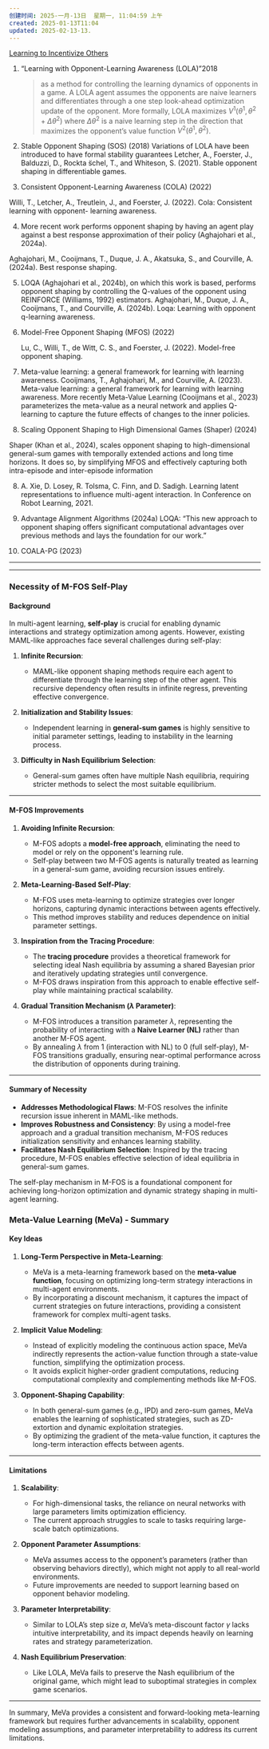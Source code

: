 ```yaml
---
创建时间: 2025-一月-13日  星期一, 11:04:59 上午
created: 2025-01-13T11:04
updated: 2025-02-13-13.
---
```






[Learning to Incentivize Others](https://zhuanlan.zhihu.com/p/150688960)

1. “Learning with Opponent-Learning Awareness (LOLA)”2018
   >as a method for controlling the learning dynamics of opponents in a game.
   >A LOLA agent assumes the opponents are naive learners and differentiates through a one step look-ahead optimization update of the opponent. More formally, LOLA maximizes $V^1(\theta^1, \theta^2 + \Delta\theta^2)$ where $\Delta\theta^2$ is a naive learning step in the direction that maximizes the opponent’s value function $V^2(\theta^1, \theta^2)$. 
   
2. Stable Opponent Shaping (SOS) (2018)
Variations of LOLA have been introduced to have formal stability guarantees
Letcher, A., Foerster, J., Balduzzi, D., Rockta ̈schel, T., and Whiteson, S. (2021). Stable opponent shaping in differentiable games.

3. Consistent Opponent-Learning Awareness (COLA) (2022)

Willi, T., Letcher, A., Treutlein, J., and Foerster, J. (2022). Cola: Consistent learning with opponent- learning awareness.

4. More recent work performs opponent shaping by having an agent play against a best response approximation of their policy (Aghajohari et al., 2024a). 

Aghajohari, M., Cooijmans, T., Duque, J. A., Akatsuka, S., and Courville, A. (2024a). Best response shaping.

5. LOQA (Aghajohari et al., 2024b), on which this work is based, performs opponent shaping by controlling the Q-values of the opponent using REINFORCE (Williams, 1992) estimators.
Aghajohari, M., Duque, J. A., Cooijmans, T., and Courville, A. (2024b). Loqa: Learning with opponent q-learning awareness.


4. Model-Free Opponent Shaping (MFOS) (2022)
   
   Lu, C., Willi, T., de Witt, C. S., and Foerster, J. (2022). Model-free opponent shaping.

5. Meta-value learning: a general framework for learning with learning awareness.
Cooijmans, T., Aghajohari, M., and Courville, A. (2023). Meta-value learning: a general framework for learning with learning awareness.
More recently Meta-Value Learning (Cooijmans et al., 2023) parameterizes the meta-value as a neural network and applies Q-learning to capture the future effects of changes to the inner policies. 




7. Scaling Opponent Shaping to High Dimensional Games (Shaper) (2024)
   
Shaper (Khan et al., 2024), scales opponent shaping to high-dimensional general-sum games with temporally extended actions and long time horizons. It does so, by simplifying MFOS and effectively capturing both intra-episode and inter-episode information

  8.  A. Xie, D. Losey, R. Tolsma, C. Finn, and D. Sadigh. Learning latent representations to influence multi-agent interaction. In Conference on Robot Learning, 2021.
   
1. Advantage Alignment Algorithms (2024a)
LOQA: “This new approach to opponent shaping offers significant computational advantages over previous methods and lays the foundation for our work.” 


9. COALA-PG (2023)
---
---


### **Necessity of M-FOS Self-Play**

#### **Background**
In multi-agent learning, **self-play** is crucial for enabling dynamic interactions and strategy optimization among agents. However, existing MAML-like approaches face several challenges during self-play:

1. **Infinite Recursion**:
   - MAML-like opponent shaping methods require each agent to differentiate through the learning step of the other agent. This recursive dependency often results in infinite regress, preventing effective convergence.

2. **Initialization and Stability Issues**:
   - Independent learning in **general-sum games** is highly sensitive to initial parameter settings, leading to instability in the learning process.

3. **Difficulty in Nash Equilibrium Selection**:
   - General-sum games often have multiple Nash equilibria, requiring stricter methods to select the most suitable equilibrium.

---

#### **M-FOS Improvements**
1. **Avoiding Infinite Recursion**:
   - M-FOS adopts a **model-free approach**, eliminating the need to model or rely on the opponent's learning rule.
   - Self-play between two M-FOS agents is naturally treated as learning in a general-sum game, avoiding recursion issues entirely.

2. **Meta-Learning-Based Self-Play**:
   - M-FOS uses meta-learning to optimize strategies over longer horizons, capturing dynamic interactions between agents effectively.
   - This method improves stability and reduces dependence on initial parameter settings.

3. **Inspiration from the Tracing Procedure**:
   - The **tracing procedure** provides a theoretical framework for selecting ideal Nash equilibria by assuming a shared Bayesian prior and iteratively updating strategies until convergence.
   - M-FOS draws inspiration from this approach to enable effective self-play while maintaining practical scalability.

4. **Gradual Transition Mechanism ($\lambda$ Parameter)**:
   - M-FOS introduces a transition parameter $\lambda$, representing the probability of interacting with a **Naive Learner (NL)** rather than another M-FOS agent.
   - By annealing $\lambda$ from 1 (interaction with NL) to 0 (full self-play), M-FOS transitions gradually, ensuring near-optimal performance across the distribution of opponents during training.

---

#### **Summary of Necessity**
- **Addresses Methodological Flaws**: M-FOS resolves the infinite recursion issue inherent in MAML-like methods.
- **Improves Robustness and Consistency**: By using a model-free approach and a gradual transition mechanism, M-FOS reduces initialization sensitivity and enhances learning stability.
- **Facilitates Nash Equilibrium Selection**: Inspired by the tracing procedure, M-FOS enables effective selection of ideal equilibria in general-sum games.

The self-play mechanism in M-FOS is a foundational component for achieving long-horizon optimization and dynamic strategy shaping in multi-agent learning.



### **Meta-Value Learning (MeVa) - Summary**

#### **Key Ideas**
1. **Long-Term Perspective in Meta-Learning**:
   - MeVa is a meta-learning framework based on the **meta-value function**, focusing on optimizing long-term strategy interactions in multi-agent environments.
   - By incorporating a discount mechanism, it captures the impact of current strategies on future interactions, providing a consistent framework for complex multi-agent tasks.

2. **Implicit Value Modeling**:
   - Instead of explicitly modeling the continuous action space, MeVa indirectly represents the action-value function through a state-value function, simplifying the optimization process.
   - It avoids explicit higher-order gradient computations, reducing computational complexity and complementing methods like M-FOS.

3. **Opponent-Shaping Capability**:
   - In both general-sum games (e.g., IPD) and zero-sum games, MeVa enables the learning of sophisticated strategies, such as ZD-extortion and dynamic exploitation strategies.
   - By optimizing the gradient of the meta-value function, it captures the long-term interaction effects between agents.

---

#### **Limitations**
1. **Scalability**:
   - For high-dimensional tasks, the reliance on neural networks with large parameters limits optimization efficiency.
   - The current approach struggles to scale to tasks requiring large-scale batch optimizations.

2. **Opponent Parameter Assumptions**:
   - MeVa assumes access to the opponent’s parameters (rather than observing behaviors directly), which might not apply to all real-world environments.
   - Future improvements are needed to support learning based on opponent behavior modeling.

3. **Parameter Interpretability**:
   - Similar to LOLA’s step size $\alpha$, MeVa’s meta-discount factor $\gamma$ lacks intuitive interpretability, and its impact depends heavily on learning rates and strategy parameterization.

4. **Nash Equilibrium Preservation**:
   - Like LOLA, MeVa fails to preserve the Nash equilibrium of the original game, which might lead to suboptimal strategies in complex game scenarios.

---

In summary, MeVa provides a consistent and forward-looking meta-learning framework but requires further advancements in scalability, opponent modeling assumptions, and parameter interpretability to address its current limitations.